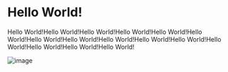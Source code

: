 # Hello World!

Hello World!Hello World!Hello World!Hello World!Hello World!Hello World!Hello World!Hello World!Hello World!Hello World!Hello World!Hello World!Hello World!Hello World!Hello World!

![image](/images/DALL·E%202025-02-10%2014.23.44%20-%20A%20minimalistic%20icon-style%20illustration%20representing%20software%20development.%20The%20image%20includes%20symbols%20such%20as%20a%20laptop%20with%20code%20on%20the%20screen,%20a%20datab.webp)